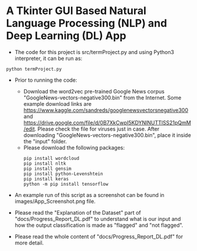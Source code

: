 # A Tkinter GUI Based Natural Language Processing (NLP) and Deep Learning (DL) App

- The code for this project is src/termProject.py and using Python3 interpreter, it can be run as:
```
python termProject.py
```  
  
- Prior to running the code:   
  - Download the word2vec pre-trained Google News corpus "GoogleNews-vectors-negative300.bin" from the Internet. Some example download links are https://www.kaggle.com/sandreds/googlenewsvectorsnegative300 and https://drive.google.com/file/d/0B7XkCwpI5KDYNlNUTTlSS21pQmM/edit. Please check the file for viruses just in case. After downloading "GoogleNews-vectors-negative300.bin", place it inside the "input" folder.
  - Please download the following packages:
    ```
    pip install wordcloud
    pip install nltk
    pip install gensim
    pip install python-Levenshtein
    pip install keras
    python -m pip install tensorflow
    ```

- An example run of this script as a screenshot can be found in images/App_Screenshot.png file.
- Please read the "Explanation of the Dataset" part of "docs/Progress_Report_DL.pdf" to understand what is our input and how the output classification is made as "flagged" and "not flagged".
- Please read the whole content of "docs/Progress_Report_DL.pdf" for more detail.


